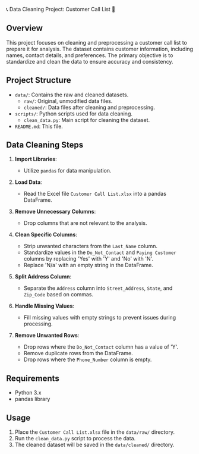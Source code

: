 📞 Data Cleaning Project: Customer Call List 🧹

## Overview

This project focuses on cleaning and preprocessing a customer call list to prepare it for analysis. The dataset contains customer information, including names, contact details, and preferences. The primary objective is to standardize and clean the data to ensure accuracy and consistency.

## Project Structure

- `data/`: Contains the raw and cleaned datasets.
  - `raw/`: Original, unmodified data files.
  - `cleaned/`: Data files after cleaning and preprocessing.
- `scripts/`: Python scripts used for data cleaning.
  - `clean_data.py`: Main script for cleaning the dataset.
- `README.md`: This file.

## Data Cleaning Steps

1. **Import Libraries**:
   - Utilize `pandas` for data manipulation.

2. **Load Data**:
   - Read the Excel file `Customer Call List.xlsx` into a pandas DataFrame.

3. **Remove Unnecessary Columns**:
   - Drop columns that are not relevant to the analysis.

4. **Clean Specific Columns**:
   - Strip unwanted characters from the `Last_Name` column.
   - Standardize values in the `Do_Not_Contact` and `Paying Customer` columns by replacing 'Yes' with 'Y' and 'No' with 'N'.
   - Replace 'N/a' with an empty string in the DataFrame.

5. **Split Address Column**:
   - Separate the `Address` column into `Street_Address`, `State`, and `Zip_Code` based on commas.

6. **Handle Missing Values**:
   - Fill missing values with empty strings to prevent issues during processing.

7. **Remove Unwanted Rows**:
   - Drop rows where the `Do_Not_Contact` column has a value of 'Y'.
   - Remove duplicate rows from the DataFrame.
   - Drop rows where the `Phone_Number` column is empty.

## Requirements

- Python 3.x
- pandas library

## Usage

1. Place the `Customer Call List.xlsx` file in the `data/raw/` directory.
2. Run the `clean_data.py` script to process the data.
3. The cleaned dataset will be saved in the `data/cleaned/` directory.
